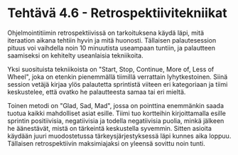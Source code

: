# Tehtävä 4.6 - Retrospektiivitekniikat

Ohjelmointitiimin retrospektiivissä on tarkoituksena käydä läpi, mitä iteraation aikana tehtiin hyvin ja mitä huonosti. Tällaisen palautesession pituus voi vaihdella noin 10 minuutista useampaan tuntiin, ja palautteen saamiseksi on kehitelty useanlaisia tekniikoita.

Yksi suosituista tekniikoista on "Start, Stop, Continue, More of, Less of Wheel", joka on etenkin pienemmällä tiimillä verrattain lyhytkestoinen. Siinä session vetäjä kirjaa ylös palautetta sprintistä viiteen eri kategoriaan ja tiimi keskustelee, että ovatko he palautteesta samaa tai eri mieltä.

Toinen metodi on "Glad, Sad, Mad", jossa on pointtina enemmänkin saada tuotua kaikki mahdolliset asiat esille. Tiimi tuo kortteihin kirjoittamalla esille sprintin positiivisia, negatiivisia ja todella negatiivisia puolia, minkä jälkeen he äänestävät, mistä on tärkeintä keskustella syvemmin. Sitten asioita käydään juuri muodostetussa tärkeysjärjestyksessä läpi kunnes aika loppuu. Tällaisen retrospektiivin maksimiajaksi on yleensä sovittu noin tunti.
